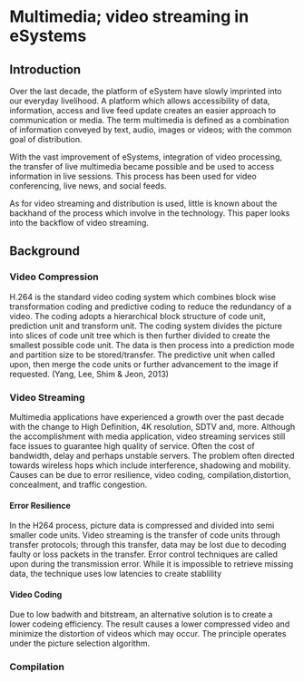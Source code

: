 
# Multimedia;	video	streaming in eSystems

## Introduction
Over the last decade, the platform of eSystem have slowly imprinted into our everyday livelihood. A platform which allows accessibility of data, information, access and live feed update creates an easier approach to communication or media. The term multimedia is defined as a combination of information conveyed by text, audio, images or videos; with the common goal of distribution.

With the vast improvement of eSystems, integration of video processing, the transfer of live multimedia became possible and be used to access information in live sessions. This process has been used for video conferencing, live news, and social feeds. 

As for video streaming and distribution is used, little is known about the backhand of the process which involve in the technology. This paper looks into the backflow of video streaming.

## Background

### Video Compression
H.264 is the standard video coding system which combines block wise transformation coding and predictive coding to reduce the redundancy of a video. The coding adopts a hierarchical block structure of code unit, prediction unit and transform unit. The coding system divides the picture into slices of code unit tree which is then further divided to create the smallest possible code unit. The data is then process into a prediction mode and partition size to be stored/transfer. The predictive unit when called upon, then merge the code units or further advancement to the image if requested. (Yang, Lee, Shim & Jeon, 2013)

### Video Streaming
Multimedia applications have experienced a growth over the past decade with the change to High Definition, 4K resolution, SDTV and, more. Although the accomplishment with media application, video streaming services still face issues to guarantee high quality of service. Often the cost of bandwidth, delay and perhaps unstable servers. The problem often directed towards wireless hops which include interference, shadowing and mobility. Causes can be due to error resilience, video coding, compilation,distortion, concealment, and traffic congestion.

#### Error Resilience
In the H264 process, picture data is compressed and divided into semi smaller code units. Video streaming is the transfer of code units through transfer protocols; through this transfer, data may be lost due to decoding faulty or loss packets in the transfer. Error control techniques are called upon during the transmission error. While it is impossible to retrieve missing data, the technique uses low latencies to create stablility 

#### Video Coding 
Due to low badwith and bitstream, an alternative solution is to create a lower codeing efficiency. The result causes a lower compressed video and minimize the distortion of videos which may occur. The principle operates under the picture selection algorithm. 

### Compilation

